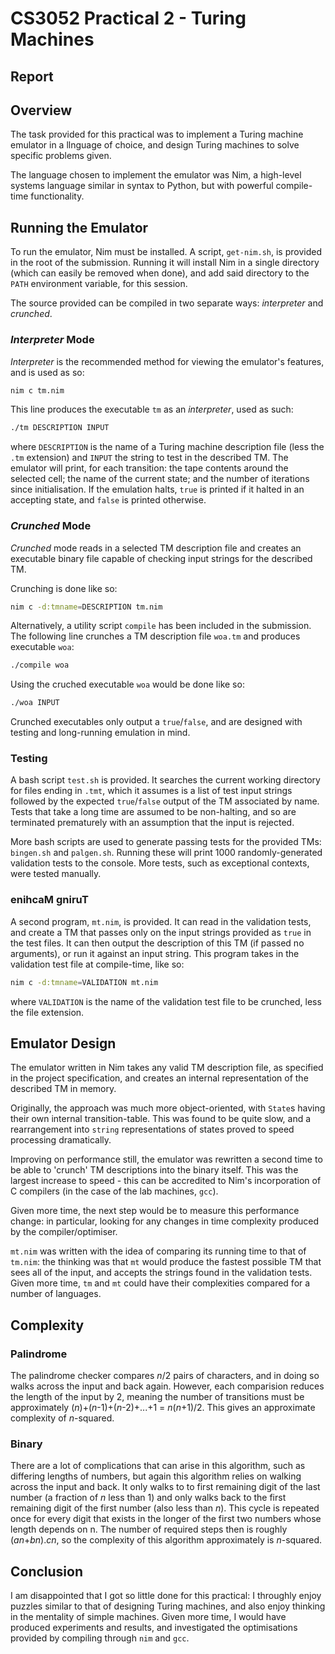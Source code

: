 # CS3052 Practical 2 - Turing Machines
## Report

## Overview
The task provided for this practical was to implement a Turing machine
emulator in a llnguage of choice, and design Turing machines to solve
specific problems given.

The language chosen to implement the emulator was Nim, a high-level systems
language similar in syntax to Python, but with powerful compile-time
functionality.

## Running the Emulator
To run the emulator, Nim must be installed. A script, `get-nim.sh`, is
provided in the root of the submission. Running it will install Nim in a single
directory (which can easily be removed when done), and add said directory to
the `PATH` environment variable, for this session.

The source provided can be compiled in two separate ways: _interpreter_ and
_crunched_.

### _Interpreter_ Mode
_Interpreter_ is the recommended method for viewing the emulator's
features, and is used as so:
```bash
nim c tm.nim
```
This line produces the executable `tm` as an _interpreter_, used as such:
```bash
./tm DESCRIPTION INPUT
```
where `DESCRIPTION` is the name of a Turing machine description file (less the
`.tm` extension) and `INPUT` the string to test in the described TM.
The emulator will print, for each transition: the tape contents around the
selected cell; the name of the current state; and the number of iterations
since initialisation. If the emulation halts, `true` is printed if it halted
in an accepting state, and `false` is printed otherwise.

### _Crunched_ Mode
_Crunched_ mode reads in a selected TM description file and creates an
executable binary file capable of checking input strings for the described TM.

Crunching is done like so:
```bash
nim c -d:tmname=DESCRIPTION tm.nim
```
Alternatively, a utility script `compile` has been included in the submission.
The following line crunches a TM description file `woa.tm` and produces
executable `woa`:
```bash
./compile woa
```
Using the cruched executable `woa` would be done like so:
```bash
./woa INPUT
```
Crunched executables only output a `true`/`false`, and are
designed with testing and long-running emulation in mind.

### Testing
A bash script `test.sh` is provided. It searches the current working directory
for files ending in `.tmt`, which it assumes is a list of test input strings
followed by the expected `true`/`false` output of the TM associated by name.
Tests that take a long time are assumed to be non-halting, and so are terminated
prematurely with an assumption that the input is rejected.

More bash scripts are used to generate passing tests for the provided TMs:
`bingen.sh` and `palgen.sh`. Running these will print 1000 randomly-generated
validation tests to the console. More tests, such as exceptional contexts, were
tested manually.

### enihcaM gniruT
A second program, `mt.nim`, is provided. It can read in the validation tests,
and create a TM that passes only on the input strings provided as `true` in the
test files. It can then output the description of this TM (if passed no
arguments), or run it against an input string. This program takes in the
validation test file at compile-time, like so:
```bash
nim c -d:tmname=VALIDATION mt.nim
```
where `VALIDATION` is the name of the validation test file to be crunched, less
the file extension.

## Emulator Design
The emulator written in Nim takes any valid TM description file, as specified in
the project specification, and creates an internal representation of the
described TM in memory.

Originally, the approach was much more object-oriented, with `State`s having
their own internal transition-table. This was found to be quite slow,
and a rearrangement into `string` representations of states proved to speed
processing dramatically.

Improving on performance still, the emulator was rewritten a second time to
be able to 'crunch' TM descriptions into the binary itself. This was the
largest increase to speed - this can be accredited to Nim's incorporation of C
compilers (in the case of the lab machines, `gcc`).

Given more time, the next step would be to measure this performance change: in
particular, looking for any changes in time complexity produced by the
compiler/optimiser.

`mt.nim` was written with the idea of comparing its running time to that of
`tm.nim`: the thinking was that `mt` would produce the fastest possible
TM that sees all of the input, and accepts the strings found in the validation
tests. Given more time, `tm` and `mt` could have their complexities compared
for a number of languages.

## Complexity
### Palindrome
The palindrome checker compares _n_/2 pairs of characters, and in doing so
walks across the input and back again. However, each comparision reduces the
length of the input by 2, meaning the number of transitions must be
approximately (_n_)+(_n_-1)+(_n_-2)+...+1 = _n_(_n_+1)/2. This gives an
approximate complexity of _n_-squared.

### Binary
There are a lot of complications that can arise in this algorithm, such as
differing lengths of numbers, but again this algorithm relies on walking
across the input and back. It only walks to to first remaining digit of the last
number (a fraction of _n_ less than 1) and only walks back to the first
remaining digit of the first number (also less than _n_). This cycle is
repeated once for every digit that exists in the longer of the first two numbers
whose length depends on n. The number of required steps then is roughly
(_an_+_bn_)._cn_, so the complexity of this algorithm approximately is
_n_-squared.

## Conclusion
I am disappointed that I got so little done for this practical: I throughly
enjoy puzzles similar to that of designing Turing machines, and also enjoy
thinking in the mentality of simple machines. Given more time, I would have
produced experiments and results, and investigated the optimisations provided
by compiling through `nim` and `gcc`.
